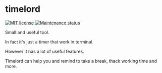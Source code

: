 # timelord

[![MIT license][license-badge]][license-url]
[![Maintenance status][status-badge]][status-url]

Small and useful tool.

In fact it's just a timer that work in terminal.

However it has a lot of useful features.

Timelord can help you and remind to take a break, thack working time and more.

[status-url]: https://github.com/vikian050194/timelord/pulse
[status-badge]: https://img.shields.io/github/last-commit/vikian050194/timelord.svg

[license-url]: https://github.com/vikian050194/timelord/blob/master/LICENSE
[license-badge]: https://img.shields.io/github/license/vikian050194/timelord.svg